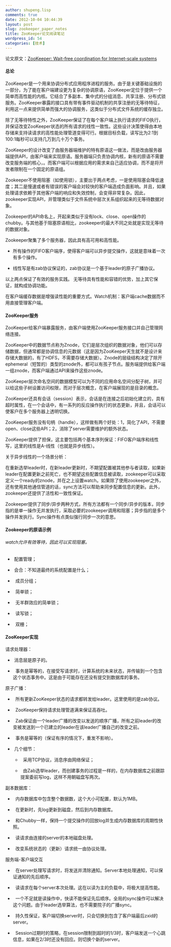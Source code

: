 ```yaml
---
author: shupeng.lisp
comments: true
date: 2012-10-04 10:44:39
layout: post
slug: zookeeper_paper_notes
title: ZooKeeper论文阅读笔记
wordpress_id: 54
categories: [技术]
---
```


论文原文：[ZooKeeper: Wait-free coordination for Internet-scale systems](http://static.usenix.org/event/usenix10/tech/full_papers/Hunt.pdf)


#### 总论


ZooKeeper是一个用来协调分布式应用程序进程的服务。由于是关键基础设施的一部分，为了能在客户端建设更为复杂的协调原语，ZooKeeper定位于提供一个简单而高性能的内核。它结合了多副本、集中式的分组消息、共享注册、分布式锁服务。ZooKeeper暴露的接口具有带有事件驱动机制的共享注册的无等待特征，利用这一点来提供简单而强大的协调服务，这类似于分布式文件系统的缓存独立。

除了无等待特性之外，ZooKeeper保证了在每个客户端上执行请求的FIFO执行，并保证改变ZooKeeper状态的所有请求的线性一致性。这些设计决策使得由本地存储来支持读请求的高性能处理管道变得可行。根据目标负载，读写比为2:1到100:1每秒可以支持几万到几十万个事务。

ZooKeeper的设计改变了由服务器端维护的特有原语这一做法，而是改由服务器端提供API，由客户端来实现原语。服务器端只负责协调内核，新有的原语不需要改变服务端的核心，。而客户端可以根据应用的需求来自己适应协调，而不是将开发者限制在一个固定的原语组。

Zookeeper不使用阻塞（如使用锁），主要出于两点考虑，一是使用阻塞会降低速度；其二是慢速或者有错误的客户端会对较快的客户端造成负面影响。并且，如果处理请求依赖于其他客户端的响应和失效控制，会变得非常复杂。因此，zookeeper实现API，并管理类似于文件系统中层次关系组织起来的无等待数据对象。

Zookeeper的API命名上，开起来类似于没有lock、close、open操作的chubby。与其他基于阻塞原语相比，zookeeper的最大不同之处就是实现无等待的数据对象。

Zookeeper聚集了多个服务器，因此具有高可用和高性能。



	
  * 所有操作的FIFO客户端序，使得客户端可以异步提交操作，这就是意味着一次有多个操作。

	
  * 线性写是有zab协议保证的，zab协议是一个基于leader的原子广播协议。


以上两点保证了有效的服务实践。 无等待具有性能和容错的优势，加上其它保证，就构成协调功能。

在客户端缓存数据是增强读性能的重要方式。Watch机制：客户端cache数据而不用直接管理客户端。
  <!--break-->

#### ZooKeeper服务


ZooKeeper给客户端暴露服务，由客户端使用ZooKeeper服务接口并自己管理网络连接。

ZooKeeper中的数据节点称为Znode，它们是层次组织的数据对象，他们可以存储数据，但通常都是协调信息的元数据（这是因为ZooKeeper天生就不是设计来存储大数据的，有了HDFS，不需要存储大数据）。Znode的层级结构决定了除开ephemeral（短暂的）类型的znode外，都可以有孩子节点。服务端提供给客户端一组znode，而客户端通过API来操作这些znode。

ZooKeeper层次命名空间的数据模型可以为不同的应用命名空间分配子树，并可以给这些子树设置访问权限，而对于层次概念，在客户端展现的是目录的概念。

ZooKeeper还具有会话（session）表示，会话是在连接之后初始化建立的，具有超时属性，在一个会话中，有一系列的反应操作执行的状态更新，并且，会话可以使客户在多个服务器上透明切换。

ZooKeeper服务没有句柄（handle），这样做有两个好处：1，简化了API，不需要open、close这些API；2，消除了server需要维护的额外状态。

ZooKeeper提供了担保，这主要包括两个基本序列保证：FIFO客户端序和线性写，这里的线性是A-线性（也就是异步线性）。

关于异步线性的一个场景分析：

在重新选举leader时，在新leader更新时，不期望配置被其他参与者读取，如果新leader在配置更新之前死亡，也不期望这些配置信息被读取，zookeeper可以采取定义一个ready的znode，并在之上设置watch。如果除了使用zookeeper之外，还有使用其他通信管道的话，sync方法可以帮助来同步配置信息的更新。此外，zookeeper还提供了活性和一致性保证。

Zookeeper提供了同步/异步两种方式，所有方法都有一个同步/异步的版本，同步指的是单一操作无并发执行，采取必要的zookeeper调用和阻塞；异步指的是多个操作并发执行。Sync操作有点类似强行同步一次的意思。


#### Zookeeper的原语示例




###### watch允许有效等待，因此可以实现阻塞。





	
  *  配置管理；

	
  *  会合：不知道最终的系统配置是什么；

	
  *   成员分组；

	
  *   简单锁；

	
  *   无羊群效应的简单锁；

	
  *   读写锁；

	
  *   双栅；




#### ZooKeeper实现


请求处理器：



	
  *  消息层是原子的。

	
  *   事务是幂等的，在接受写请求时，计算系统的未来状态，并传输到一个包含这个状态事务中。这是由于可能存在还没有提交到数据库的事务。


原子广播：

	
  *   所有更新ZooKeeper状态的请求都转发给leader。这里使用的是zab协议。

	
  *   ZooKeeper保持请求处理管道满来保证高吞吐。

	
  *   Zab保证由一个leader广播的改变以发送的顺序广播，所有之前leader的改变被发送到一个已建立的leader在该leader广播自己的改变之前。

	
  *   事务是幂等的（保证有序的情况下，重发不影响）。

	
  *  几个细节：

	
    *   采用TCP协议，消息序由网络保证；

	
    *   由Zab选举leader，而创建事务的过程是一样的，在内存数据库之前跟踪提案委前写log，这样不用朝磁盘写两次。





副本数据库：

	
  *   内存数据库中包含整个数据数，这个大小可配置，默认为1MB。

	
  *   在更新时，先log更新到磁盘，然后到内存数据库。

	
  *   和Chubby一样，保持一个提交操作的回放log并生成内存数据库的周期性快照。

	
  *   读请求由连接的server的本地磁盘处理。

	
  *   改变系统状态的（更新）请求统一由协议处理。


服务端-客户端交互

	
  *   在server处理写请求时，将发送并清除通知。Server本地处理通知，可以保证通知的先后顺序。

	
  *   读请求在每个server本次处理。这在以读为主的负载中，将极大提高性能。

	
  *   一个不足就是读操作中，快读不能保证先后顺序。全局的sync操作可以解决这个问题。由于leader选举算法，也不需要院子的广播sync。

	
  *   持久性保证，客户端切换server时，只会切换到包含了客户端最后zxid的server。

	
  *   Session过期时的策略，在session限制到超时的1/3时，客户端发送一个心跳信息，如果在2/3时还没有回应。则切换个新的server。


